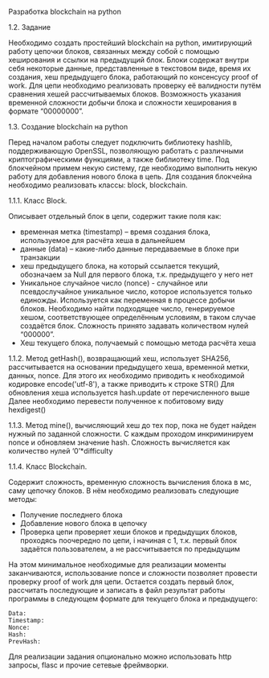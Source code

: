 Разработка blockchain на python

1.2. Задание

Необходимо создать простейший blockchain на python, имитирующий работу
цепочки блоков, связанных между собой с помощью хеширования и ссылки на предыдущий
блок. Блоки содержат внутри себя некоторые данные, представленные в текстовом виде,
время их создания, хеш предыдущего блока, работающий по консенсусу proof of work. Для
цепи необходимо реализовать проверку её валидности путём сравнения хешей
рассчитываемых блоков. Возможность указания временной сложности добычи блока и
сложности хеширования в формате “00000000”.

1.3. Создание blockchain на python

Перед началом работы следует подключить библиотеку hashlib, поддерживающую
OpenSSL, позволяющую работать с различными криптографическими функциями, а также
библиотеку time. Под блокчейном примем некую систему, где необходимо выполнить
некую работу для добавления нового блока в цепь.
Для создания блокчейна необходимо реализовать классы: block, blockchain.

1.1.1.
Класс Block.

Описывает отдельный блок в цепи, содержит такие
поля как:
- временная метка (timestamp) – время создания блока, используемое для
расчёта хеша в дальнейшем
- данные (data) – какие-либо данные передаваемые в блоке при
транзакции
- хеш предыдущего блока, на который ссылается текущий, обозначаем
за Null для первого блока, т.к. предыдущего у него нет
- Уникальное
случайное
число
(nonce) -
случайное
или
псевдослучайное уникальное число, которое используется только единожды.
Используется как переменная в процессе добычи блоков. Необходимо найти
подходящее
число,
генерируемое
хешом,
соответствующее
определённым
условиям, в таком случае создаётся блок. Сложность принято задавать количеством
нулей “000000”.
- Хеш текущего блока, получаемый с помощью метода расчёта хеша

1.1.2. Метод
getHash(), возвращающий
хеш,
использует
SHA256,
рассчитывается на основании предыдущего хеша, временной метки, данных, nonce.
Для этого их необходимо приводить к необходимой кодировке encode('utf-8'), а
также приводить к строке STR()
Для обновления хеша используется hash.update от перечисленного выше
Далее необходимо перевести полученное к побитовому виду hexdigest()

1.1.3. Метод mine(), вычисляющий хеш до тех пор, пока не будет найден
нужный по заданной сложности. С каждым проходом инкриминируем nonce и
обновляем значение hash. Сложность вычисляется как количество нулей
‘0’*difficulty

1.1.4. Класс Blockchain. 

Cодержит сложность, временную сложность вычисления
блока в мс, саму цепочку блоков. В нём необходимо реализовать следующие
методы:
- Получение последнего блока
- Добавление нового блока в цепочку
- Проверка цепи проверяет хеши блоков и предыдущих блоков,
проходясь поочередно по цепи, i начиная с 1, т.к. первый блок задаётся
пользователем, а не рассчитывается по предыдущим

На этом минимальное необходимые для реализации моменты заканчиваются,
использование nonce и сложности позволяет провести проверку proof of work для цепи.
Остается создать первый блок, рассчитать последующие и записать в файл результат
работы программы в следующем формате для текущего блока и предыдущего:
```
Data:
Timestamp:
Nonce:
Hash:
PrevHash:
```
Для реализации задания опционально можно использовать http запросы, flasc и
прочие сетевые фреймворки.


